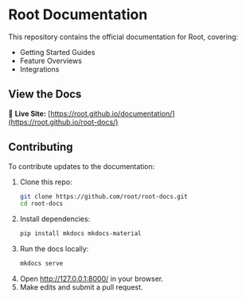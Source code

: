 # Root Documentation

This repository contains the official documentation for Root, covering:

- Getting Started Guides  
- Feature Overviews  
- Integrations  

## View the Docs

📖 **Live Site:** [https://root.github.io/documentation/](https://root.github.io/root-docs/)  

## Contributing

To contribute updates to the documentation:

1. Clone this repo:  
   ```sh
   git clone https://github.com/root/root-docs.git
   cd root-docs

2. Install dependencies:
   ```sh
   pip install mkdocs mkdocs-material

3. Run the docs locally:
   ```sh
   mkdocs serve

4. Open http://127.0.0.1:8000/ in your browser.
5. Make edits and submit a pull request.

